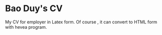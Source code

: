 Bao Duy's CV
=====

My CV for employer in Latex form. Of course , it can convert to HTML form with hevea program.
